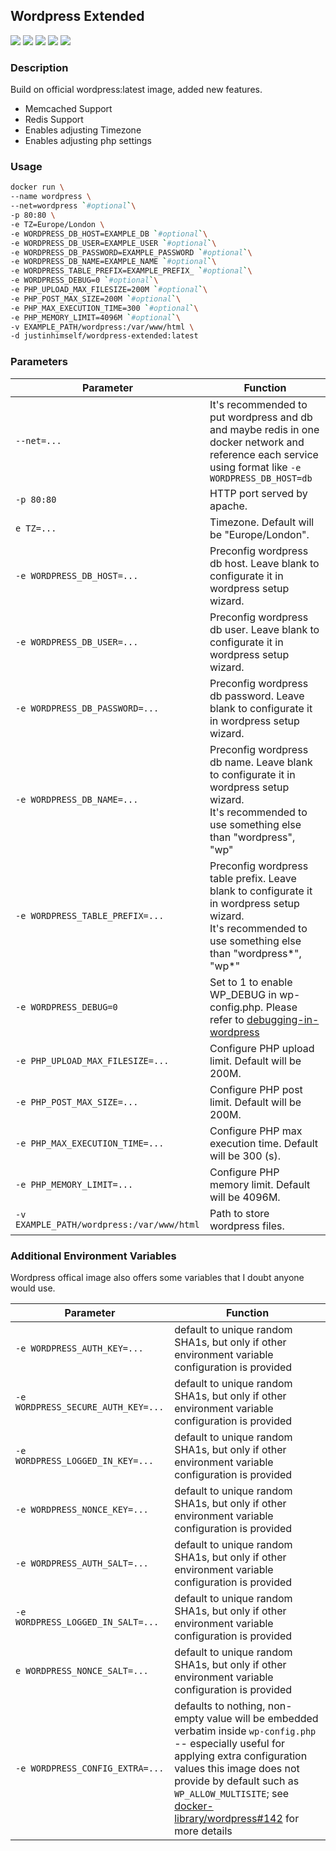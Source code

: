 ## Wordpress Extended

![](https://img.shields.io/badge/x86_64-red)
![](https://img.shields.io/badge/ARM_64-ff69b4)
![](https://img.shields.io/badge/PowerPC_64_le-blueviolet)
![](https://img.shields.io/badge/IBM_Z-blue)
![](https://img.shields.io/badge/mips64le-lightgrey)

### Description

Build on official wordpress:latest image, added new features.

- Memcached Support
- Redis Support
- Enables adjusting Timezone
- Enables adjusting php settings

### Usage

```bash
docker run \
--name wordpress \
--net=wordpress `#optional`\
-p 80:80 \
-e TZ=Europe/London \
-e WORDPRESS_DB_HOST=EXAMPLE_DB `#optional`\
-e WORDPRESS_DB_USER=EXAMPLE_USER `#optional`\
-e WORDPRESS_DB_PASSWORD=EXAMPLE_PASSWORD `#optional`\
-e WORDPRESS_DB_NAME=EXAMPLE_NAME `#optional`\
-e WORDPRESS_TABLE_PREFIX=EXAMPLE_PREFIX_ `#optional`\
-e WORDPRESS_DEBUG=0 `#optional`\
-e PHP_UPLOAD_MAX_FILESIZE=200M `#optional`\
-e PHP_POST_MAX_SIZE=200M `#optional`\
-e PHP_MAX_EXECUTION_TIME=300 `#optional`\
-e PHP_MEMORY_LIMIT=4096M `#optional`\
-v EXAMPLE_PATH/wordpress:/var/www/html \
-d justinhimself/wordpress-extended:latest
```

### Parameters

| Parameter                                 | Function                                                                                                                                                        |
| ----------------------------------------- | --------------------------------------------------------------------------------------------------------------------------------------------------------------- |
| `--net=...`                               | It's recommended to put wordpress and db and maybe redis in one docker network and reference each service using format like `-e WORDPRESS_DB_HOST=db`           |
| `-p 80:80`                                | HTTP port served by apache.                                                                                                                                     |
| `e TZ=...`                                | Timezone. Default will be "Europe/London".                                                                                                                      |
| `-e WORDPRESS_DB_HOST=...`                | Preconfig wordpress db host. Leave blank to configurate it in wordpress setup wizard.                                                                           |
| `-e WORDPRESS_DB_USER=...`                | Preconfig wordpress db user. Leave blank to configurate it in wordpress setup wizard.                                                                           |
| `-e WORDPRESS_DB_PASSWORD=...`            | Preconfig wordpress db password. Leave blank to configurate it in wordpress setup wizard.                                                                       |
| `-e WORDPRESS_DB_NAME=...`                | Preconfig wordpress db name. Leave blank to configurate it in wordpress setup wizard.<br />It's recommended to use something else than "wordpress", "wp"        |
| `-e WORDPRESS_TABLE_PREFIX=...`           | Preconfig wordpress table prefix. Leave blank to configurate it in wordpress setup wizard.<br />It's recommended to use something else than "wordpress*", "wp*" |
| `-e WORDPRESS_DEBUG=0`                    | Set to 1 to enable WP_DEBUG in wp-config.php. Please refer to [debugging-in-wordpress](https://wordpress.org/support/article/debugging-in-wordpress/)           |
| `-e PHP_UPLOAD_MAX_FILESIZE=...`          | Configure PHP upload limit. Default will be 200M.                                                                                                               |
| `-e PHP_POST_MAX_SIZE=...`                | Configure PHP post limit. Default will be 200M.                                                                                                                 |
| `-e PHP_MAX_EXECUTION_TIME=...`           | Configure PHP max execution time. Default will be 300 (s).                                                                                                      |
| `-e PHP_MEMORY_LIMIT=...`                 | Configure PHP memory limit. Default will be 4096M.                                                                                                              |
| `-v EXAMPLE_PATH/wordpress:/var/www/html` | Path to store wordpress files.                                                                                                                                  |

### Additional Environment Variables

Wordpress offical image also offers some variables that I doubt anyone would use.

| Parameter                          | Function                                                                                                                                                                                                                                                                                                                          |
| ---------------------------------- | --------------------------------------------------------------------------------------------------------------------------------------------------------------------------------------------------------------------------------------------------------------------------------------------------------------------------------- |
| `-e WORDPRESS_AUTH_KEY=...`        | default to unique random SHA1s, but only if other environment variable configuration is provided                                                                                                                                                                                                                                  |
| `-e WORDPRESS_SECURE_AUTH_KEY=...` | default to unique random SHA1s, but only if other environment variable configuration is provided                                                                                                                                                                                                                                  |
| `-e WORDPRESS_LOGGED_IN_KEY=...`   | default to unique random SHA1s, but only if other environment variable configuration is provided                                                                                                                                                                                                                                  |
| `-e WORDPRESS_NONCE_KEY=...`       | default to unique random SHA1s, but only if other environment variable configuration is provided                                                                                                                                                                                                                                  |
| `-e WORDPRESS_AUTH_SALT=...`       | default to unique random SHA1s, but only if other environment variable configuration is provided                                                                                                                                                                                                                                  |
| `-e WORDPRESS_LOGGED_IN_SALT=...`  | default to unique random SHA1s, but only if other environment variable configuration is provided                                                                                                                                                                                                                                  |
| `e WORDPRESS_NONCE_SALT=...`       | default to unique random SHA1s, but only if other environment variable configuration is provided                                                                                                                                                                                                                                  |
| `-e WORDPRESS_CONFIG_EXTRA=...`    | defaults to nothing, non-empty value will be embedded verbatim inside `wp-config.php` -- especially useful for applying extra configuration values this image does not provide by default such as `WP_ALLOW_MULTISITE`; see [docker-library/wordpress#142](https://github.com/docker-library/wordpress/pull/142) for more details |
